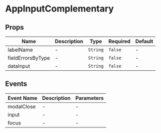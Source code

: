 # AppInputComplementary

## Props

<!-- @vuese:AppInputComplementary:props:start -->
|Name|Description|Type|Required|Default|
|---|---|---|---|---|
|labelName|-|`String`|`false`|-|
|fieldErrorsByType|-|`String`|`false`|-|
|dataInput|-|`String`|`false`|-|

<!-- @vuese:AppInputComplementary:props:end -->


## Events

<!-- @vuese:AppInputComplementary:events:start -->
|Event Name|Description|Parameters|
|---|---|---|
|modalClose|-|-|
|input|-|-|
|focus|-|-|

<!-- @vuese:AppInputComplementary:events:end -->


